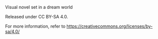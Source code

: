 Visual novel set in a dream world

Released under CC BY-SA 4.0.

For more information, refer to https://creativecommons.org/licenses/by-sa/4.0/
